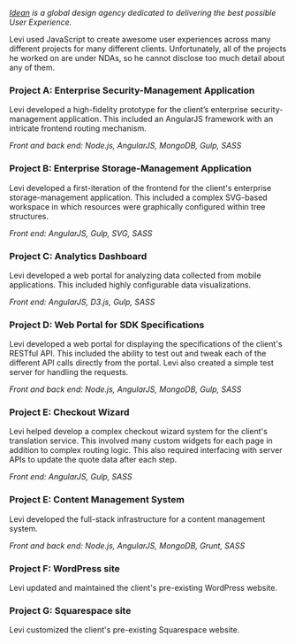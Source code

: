 _[Idean][main-url] is a global design agency dedicated to delivering the best possible User Experience._

Levi used JavaScript to create awesome user experiences across many different projects for many different clients. Unfortunately, all of the projects he worked on are under NDAs, so he cannot disclose too much detail about any of them.

### Project A: Enterprise Security-Management Application

Levi developed a high-fidelity prototype for the client’s enterprise security-management application. This included an AngularJS framework with an intricate frontend routing mechanism.

_Front and back end: Node.js, AngularJS, MongoDB, Gulp, SASS_

### Project B: Enterprise Storage-Management Application

Levi developed a first-iteration of the frontend for the client's enterprise storage-management application. This included a complex SVG-based workspace in which resources were graphically configured within tree structures.

_Front end: AngularJS, Gulp, SVG, SASS_

### Project C: Analytics Dashboard

Levi developed a web portal for analyzing data collected from mobile applications. This included highly configurable data visualizations.

_Front end: AngularJS, D3.js, Gulp, SASS_

### Project D: Web Portal for SDK Specifications

Levi developed a web portal for displaying the specifications of the client's RESTful API. This included the ability to test out and tweak each of the different API calls directly from the portal. Levi also created a simple test server for handling the requests.

_Front and back end: Node.js, AngularJS, MongoDB, Gulp, SASS_

### Project E: Checkout Wizard

Levi helped develop a complex checkout wizard system for the client's translation service. This involved many custom widgets for each page in addition to complex routing logic. This also required interfacing with server APIs to update the quote data after each step.

_Front end: AngularJS, Gulp, SASS_

### Project E: Content Management System

Levi developed the full-stack infrastructure for a content management system.

_Front and back end: Node.js, AngularJS, MongoDB, Grunt, SASS_

### Project F: WordPress site

Levi updated and maintained the client's pre-existing WordPress website.

### Project G: Squarespace site

Levi customized the client's pre-existing Squarespace website.

[main-url]: http://idean.com